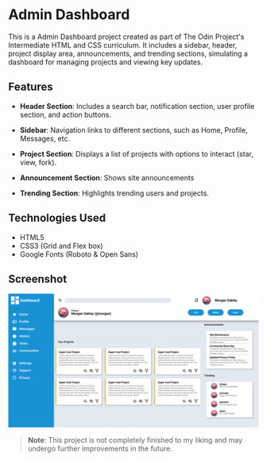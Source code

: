# Admin Dashboard

This is a Admin Dashboard project created as part of The Odin Project's Intermediate HTML and CSS curriculum. It includes a sidebar, header, project display area, announcements, and trending sections, simulating a dashboard for managing projects and viewing key updates.

## Features

- **Header Section**: Includes a search bar, notification section, user profile section, and action buttons.

- **Sidebar**: Navigation links to different sections, such as Home, Profile, Messages, etc.

- **Project Section**: Displays a list of projects with options to
  interact (star, view, fork).

- **Announcement Section**: Shows site announcements

- **Trending Section**: Highlights trending users and projects.

## Technologies Used

- HTML5
- CSS3 (Grid and Flex box)
- Google Fonts (Roboto & Open Sans)

## Screenshot

![Admin Dashboard Screenshot](./screenshots/project_v1.png)

> **Note**: This project is not completely finished to my liking and may undergo further improvements in the future.
